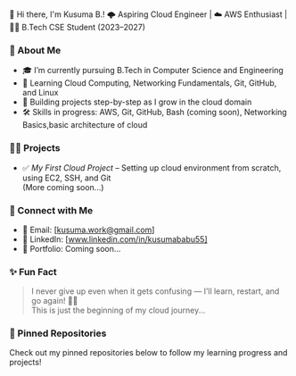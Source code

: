  👋 Hi there, I'm Kusuma B.!
 🌩 Aspiring Cloud Engineer | ☁ AWS Enthusiast | 👩‍💻 B.Tech CSE Student (2023–2027)
### 🚀 About Me
- 🎓 I’m currently pursuing B.Tech in Computer Science and Engineering  
- 🌱 Learning Cloud Computing, Networking Fundamentals, Git, GitHub, and Linux  
- 🧠 Building projects step-by-step as I grow in the cloud domain  
- 🛠 Skills in progress: AWS, Git, GitHub, Bash (coming soon), Networking Basics,basic architecture of cloud  
### 🧑‍💻 Projects

- ✅ *My First Cloud Project* – Setting up cloud environment from scratch, using EC2, SSH, and Git  
  (More coming soon...)
### 🔗 Connect with Me

- 📧 Email: [kusuma.work@gmail.com]  
- 💼 LinkedIn: [www.linkedin.com/in/kusumababu55]
- 📝 Portfolio: Coming soon...
### ✨ Fun Fact

> I never give up even when it gets confusing — I’ll learn, restart, and go again! 💪✨  
> This is just the beginning of my cloud journey...
### 📌 Pinned Repositories
Check out my pinned repositories below to follow my learning progress and projects!
